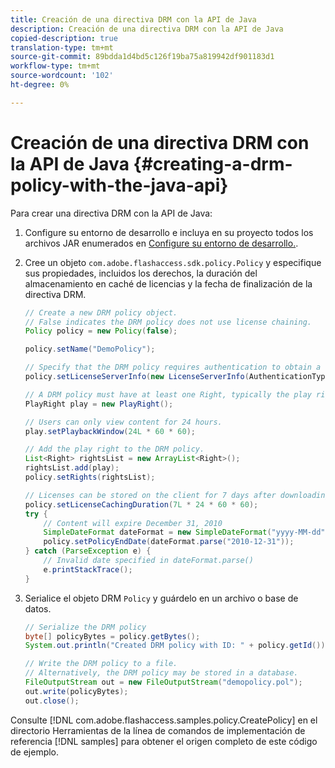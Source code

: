 ```yaml
---
title: Creación de una directiva DRM con la API de Java
description: Creación de una directiva DRM con la API de Java
copied-description: true
translation-type: tm+mt
source-git-commit: 89bdda1d4bd5c126f19ba75a819942df901183d1
workflow-type: tm+mt
source-wordcount: '102'
ht-degree: 0%

---
```



# Creación de una directiva DRM con la API de Java {#creating-a-drm-policy-with-the-java-api}

Para crear una directiva DRM con la API de Java:

1. Configure su entorno de desarrollo e incluya en su proyecto todos los archivos JAR enumerados en [Configure su entorno de desarrollo.](../../protecting-content/setting-up-the-sdk/setup-dev-env.md).
1. Cree un objeto `com.adobe.flashaccess.sdk.policy.Policy` y especifique sus propiedades, incluidos los derechos, la duración del almacenamiento en caché de licencias y la fecha de finalización de la directiva DRM.

   ```java
   // Create a new DRM policy object.  
   // False indicates the DRM policy does not use license chaining.  
   Policy policy = new Policy(false);  
   
   policy.setName("DemoPolicy");  
   
   // Specify that the DRM policy requires authentication to obtain a license.  
   policy.setLicenseServerInfo(new LicenseServerInfo(AuthenticationType.UsernamePassword));  
   
   // A DRM policy must have at least one Right, typically the play right  
   PlayRight play = new PlayRight();  
   
   // Users can only view content for 24 hours.  
   play.setPlaybackWindow(24L * 60 * 60);  
   
   // Add the play right to the DRM policy.  
   List<Right> rightsList = new ArrayList<Right>();  
   rightsList.add(play);  
   policy.setRights(rightsList);  
   
   // Licenses can be stored on the client for 7 days after downloading  
   policy.setLicenseCachingDuration(7L * 24 * 60 * 60);  
   try {  
       // Content will expire December 31, 2010  
       SimpleDateFormat dateFormat = new SimpleDateFormat("yyyy-MM-dd");  
       policy.setPolicyEndDate(dateFormat.parse("2010-12-31"));  
   } catch (ParseException e) {  
       // Invalid date specified in dateFormat.parse()  
       e.printStackTrace();  
   } 
   ```

1. Serialice el objeto DRM `Policy` y guárdelo en un archivo o base de datos.

   ```java
   // Serialize the DRM policy  
   byte[] policyBytes = policy.getBytes();  
   System.out.println("Created DRM policy with ID: " + policy.getId());  
   
   // Write the DRM policy to a file.   
   // Alternatively, the DRM policy may be stored in a database.  
   FileOutputStream out = new FileOutputStream("demopolicy.pol");  
   out.write(policyBytes);  
   out.close(); 
   ```

Consulte [!DNL com.adobe.flashaccess.samples.policy.CreatePolicy] en el directorio Herramientas de la línea de comandos de implementación de referencia [!DNL samples] para obtener el origen completo de este código de ejemplo.
